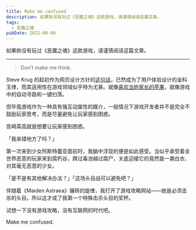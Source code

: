 ```yaml
---
title: Make me confused
description: 如果妳没有玩过《恶魔之魂》这款游戏，请谨慎阅读这篇文章。
tags:
  - 恶魔之魂
pubDate: 2022-08-06
---
```


如果妳没有玩过《恶魔之魂》这款游戏，请谨慎阅读这篇文章。

<hr />

> Don’t make me think.

Steve Krug 的起初作为网页设计方针的[这句话](https://sensible.com/dont-make-me-think/)，已然成为了用户体验设计的金科玉律，而其适用性在游戏领域似乎特为尤甚。就像[喜欢当妳家长的苹果](https://blog.yitianshijie.net/2021/05/21/app-store-is-the-elephant-in-the-room/)，就像游戏中的自动寻路和一键扫荡。

但毕竟游戏作为一种具有强互动属性的媒介，一般情况下游戏开发者并不是完全不鼓励玩家<span class="heti-em">思考</span>，而是尽量避免让玩家感到<span class="heti-em">困惑</span>。

宫崎英高就是想要让玩家感到困惑。

「我来错地方了吗？」

第一次来到少女阿斯特蕾亚面前时，我脑中浮现的便是如此感受。当似乎承受着全世界恶意的玩家来到腐朽谷，跨过毒池越过腐尸，关底迎接它的竟然是一袭白衣、对其毫无恶意的少女。

「是不是有其他解决办法？」「这场头目战可以避免吧？」

伴随着《Maiden Astraea》辗转的旋律，我打开了游戏攻略网站——她是必须击杀的头目。所以这才成了我第一个特殊击杀头目的奖杯。

试想一下没有游戏攻略，没有互联网的时代吧。

Make me confused.